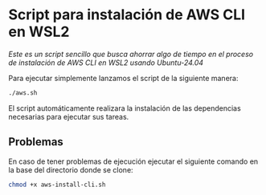# Script para instalación de AWS CLI en WSL2

*Este es un script sencillo que busca ahorrar algo de tiempo en el proceso de instalación de AWS CLI en WSL2 usando Ubuntu-24.04*


Para ejecutar simplemente lanzamos el script de la siguiente manera:
```bash
./aws.sh
```

El script automáticamente realizara la instalación de las dependencias necesarias para ejecutar sus tareas.

## Problemas
En caso de tener problemas de ejecución ejecutar el siguiente comando en la base del directorio donde se clone:
```bash
chmod +x aws-install-cli.sh
```


